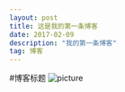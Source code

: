 ```yaml
---
layout: post
title: 这是我的第一条博客
date: 2017-02-09
description: "我的第一条博客"
tag: 博客 
---
```


#博客标题
![picture](http://mouapp.com/Mou_128.png)